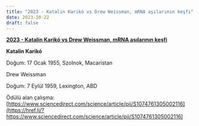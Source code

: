 ```yaml
---
title: "2023 - Katalin Karikó vs Drew Weissman, mRNA aşılarının keşfi"
date: 2023-10-22
draft: false
---
```


**[2023 - Katalin Karikó vs Drew Weissman, mRNA aşılarının keşfi](https://nobelcast.com/post/731843234025914369/2023-katalin-karik%C3%B3-vs-drew-weissman-mrna)**

**Katalin Karikó**

Doğum: 17 Ocak 1955, Szolnok, Macaristan

Drew Weissman

Doğum: 7 Eylül 1959, Lexington, ABD

Ödülü alan çalışma: [https://www.sciencedirect.com/science/article/pii/S1074761305002116](https://href.li/?https://www.sciencedirect.com/science/article/pii/S1074761305002116)